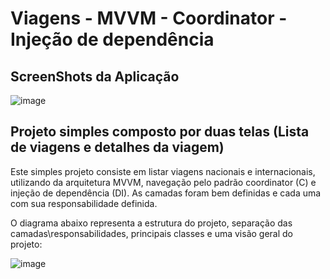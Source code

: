 # Viagens - MVVM - Coordinator - Injeção de dependência

## ScreenShots da Aplicação

![image](https://i.ibb.co/99W9sCc/Viagens-MVVM-C-DI.png)

## Projeto simples composto por duas telas (Lista de viagens e detalhes da viagem)

Este simples projeto consiste em listar viagens nacionais e internacionais, utilizando da arquitetura MVVM, navegação pelo padrão coordinator (C) e injeção de dependência (DI). As camadas foram bem definidas e cada uma com sua responsabilidade definida.

O diagrama abaixo representa a estrutura do projeto, separação das camadas\responsabilidades, principais classes e uma visão geral do projeto:

![image](https://i.ibb.co/nPqmxwt/Diagrama-Viagens-MVVM-C-DI.png)
